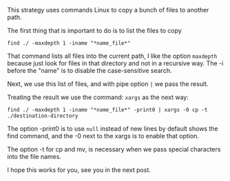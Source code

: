 This strategy uses commands Linux to copy a bunch of files to another path.

The first thing that is important to do is to list the files to copy

	find ./ -maxdepth 1 -iname "*name_file*"

That command lists all files into the current path, I like the option `maxdepth`
because just look for files in that directory and not in a recursive way.
The -i before the "name" is to disable the case-sensitive search.

Next, we use this list of files, and with pipe option `|` we pass the result.

Treating the result we use the command: `xargs` as the next way:

	find ./ -maxdepth 1 -iname "*name_file*" -print0 | xargs -0 cp -t ./destination-directory

The option -print0 is to use `null` instead of new lines by default shows the
find command, and the -0 next to the xargs is to enable that option.

The option -t for cp and mv, is necessary when we pass special characters into the file names.

I hope this works for you, see you in the next post.
